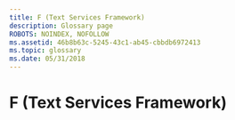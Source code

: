 ```yaml
---
title: F (Text Services Framework)
description: Glossary page
ROBOTS: NOINDEX, NOFOLLOW
ms.assetid: 46b8b63c-5245-43c1-ab45-cbbdb6972413
ms.topic: glossary
ms.date: 05/31/2018
---
```


# F (Text Services Framework)

<dl> <dt>

<span id="tsf.f__1_gly"></span><span id="TSF.F__1_GLY"></span>
</dt> <dd></dd> </dl>

 

 




